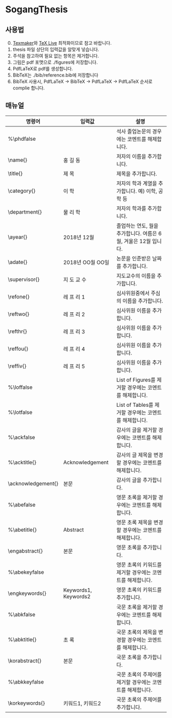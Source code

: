 # SogangThesis

## 사용법

0. [Texmaker](http://www.xm1math.net/texmaker/)와 [TeX Live](https://www.tug.org/texlive/) 최적화이므로 참고 바랍니다.
1. thesis 파일 상단의 입력값을 알맞게 넣습니다.
2. 주석을 참고하여 필요 없는 항목은 제거합니다.
3. 그림은 pdf 포맷으로 ./figures에 저장합니다.
4. PdfLaTeX로 pdf를 생성합니다.
5. BibTeX는 ./bib/reference.bib에 저장합니다
6. BibTeX 사용시, PdfLaTeX -> BibTeX -> PdfLaTeX -> PdfLaTeX 순서로 complie 합니다.

## 매뉴얼

명령어 | 입력값 | 설명
-|-|-
%\phdfalse | | 석사 졸업논문의 경우에는 코멘트를 해제합니다.
\name{} | 홍 길 동 | 저자의 이름을 추가합니다.
\title{} | 제 목 | 제목을 추가합니다.
\category{} | 이 학 | 저자의 학과 계열을 추가합니다. 예) 이학, 공학 등
\department{} | 물 리 학 | 저자의 학과를 추가합니다.
\ayear{} | 2018년 12월 | 졸업하는 연도, 월을 추가합니다. 여름은 6월, 겨울은 12월 입니다.
\adate{} | 2018년 OO월 OO일 | 논문을 인준받은 날짜를 추가합니다.
\supervisor{} | 지 도 교 수 | 지도교수의 이름을 추가합니다.
\refone{} | 레 프 리 1 | 심사위원중에서 주심의 이름을 추가합니다.
\reftwo{} | 레 프 리 2 | 심사위원 이름을 추가합니다.
\refthr{} | 레 프 리 3 | 심사위원 이름을 추가합니다.
\reffou{} |	레 프 리 4 | 심사위원 이름을 추가합니다.
\reffiv{}	| 레 프 리 5 | 심사위원 이름을 추가합니다.
%\loffalse | | List of Figures를 제거할 경우에는 코멘트를 해제합니다.
%\lotfalse | | List of Tables를 제거할 경우에는 코멘트를 해제합니다.
%\ackfalse | | 감사의 글을 제거할 경우에는 코멘트를 해제합니다.
%\acktitle{} | Acknowledgement | 감사의 글 제목을 변경할 경우에는 코멘트를 해제합니다.
\acknowledgement{} | 본문 | 감사의 글을 추가합니다.
%\abefalse | | 영문 초록을 제거할 경우에는 코멘트를 해제합니다.
%\abetitle{} | Abstract | 영문 초록 제목을 변경할 경우에는 코멘트를 해제합니다.
\engabstract{} | 본문 | 영문 초록을 추가합니다.
%\abekeyfalse | | 영문 초록의 키워드를 제거할 경우에는 코멘트를 해제합니다.
\engkeywords{} | Keywords1, Keywords2 | 영문 초록의 키워드를 추가합니다. 
%\abkfalse | | 국문 초록을 제거할 경우에는 코멘트를 해제합니다.
%\abktitle{} | 초 록 | 국문 초록의 제목을 변경할 경우에는 코멘트를 해제합니다.
\korabstract{} | 본문	| 국문 초록을 추가합니다.
%\abkkeyfalse | | 국문 초록의 주제어를 제거할 경우에는 코멘트를 해제합니다.
\korkeywords{} | 키워드1, 키워드2 | 국문 초록의 주제어를 추가합니다.
